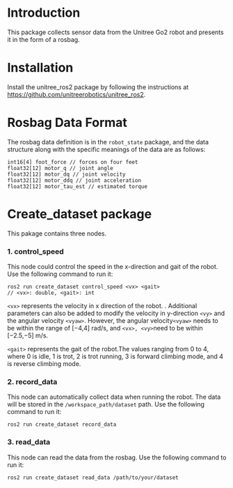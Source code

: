# Introduction
This package collects sensor data from the Unitree  Go2 robot and presents it in the form of a rosbag.
# Installation
Install the unitree_ros2 package by following the instructions at https://github.com/unitreerobotics/unitree_ros2.

# Rosbag Data Format

The rosbag data definition is in the `robot_state` package, and the data structure along with the specific meanings of the data are as follows:
```
int16[4] foot_force // forces on four feet
float32[12] motor_q // joint angle
float32[12] motor_dq // joint velocity
float32[12] motor_ddq // joint acceleration
float32[12] motor_tau_est // estimated torque
```
# Create_dataset package
This pakage contains three nodes.
### 1. control_speed
This node could control the speed in the x-direction and gait of the robot. Use the following command to run it:
```
ros2 run create_dataset control_speed <vx> <gait>
// <vx>: double, <gait>: int
```
`<vx>` represents the velocity in x direction of the robot. . Additional parameters can also be added to modify the velocity in y-direction `<vy>` and the angular velocity `<vyaw>`. 
However, the angular velocity`<vyaw>` needs to be within the range of [−4,4] rad/s, and `<vx>, <vy>`need to be within [−2.5,−5] m/s.

`<gait>` represents the gait of the robot.The values ranging from 0 to 4, where 0 is idle, 1 is trot, 2 is trot running, 3 is forward climbing mode, and 4 is reverse climbing mode.
### 2. record_data
This node can automatically collect data when running the robot. The data will be stored in the `/workspace_path/dataset` path. Use the following command to run it:
```
ros2 run create_dataset record_data
```

### 3. read_data
This node can read the data from the rosbag. Use the following command to run it:
```
ros2 run create_dataset read_data /path/to/your/dataset
```